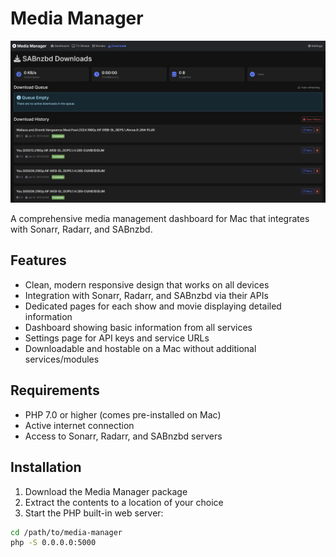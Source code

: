 # Media Manager

<img src="screenshot.png" alt="Screenshot of my app. Download items generated by AI.">

A comprehensive media management dashboard for Mac that integrates with Sonarr, Radarr, and SABnzbd.

## Features

- Clean, modern responsive design that works on all devices
- Integration with Sonarr, Radarr, and SABnzbd via their APIs
- Dedicated pages for each show and movie displaying detailed information
- Dashboard showing basic information from all services
- Settings page for API keys and service URLs
- Downloadable and hostable on a Mac without additional services/modules

## Requirements

- PHP 7.0 or higher (comes pre-installed on Mac)
- Active internet connection
- Access to Sonarr, Radarr, and SABnzbd servers

## Installation

1. Download the Media Manager package
2. Extract the contents to a location of your choice
3. Start the PHP built-in web server:

```bash
cd /path/to/media-manager
php -S 0.0.0.0:5000
